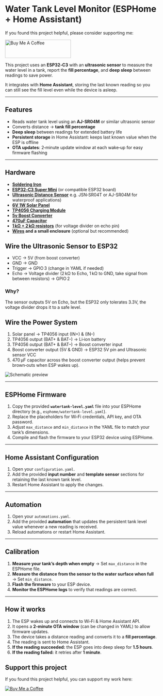 # Water Tank Level Monitor (ESPHome + Home Assistant)

If you found this project helpful, please consider supporting me:  

<a href="https://www.buymeacoffee.com/kanejarrats" target="_blank"><img src="https://cdn.buymeacoffee.com/buttons/v2/default-blue.png" alt="Buy Me A Coffee" style="height: 60px !important;width: 217px !important;" ></a>



This project uses an **ESP32‑C3** with an **ultrasonic sensor** to measure the water level in a tank, report the **fill percentage**, and **deep sleep** between readings to save power.  

It integrates with **Home Assistant**, storing the last known reading so you can still see the fill level even while the device is asleep.  

---

## Features
- Reads water tank level using an **AJ-SR04M** or similar ultrasonic sensor  
- Converts distance → **tank fill percentage**  
- **Deep sleep** between readings for extended battery life  
- **Persistent storage** in Home Assistant: keeps last known value when the ESP is offline  
- **OTA updates**: 2‑minute update window at each wake‑up for easy firmware flashing  

---

## Hardware
- **[Soldering Iron](https://s.click.aliexpress.com/e/_oFJoBJz)**
- **[ESP32‑C3 Super Mini](https://s.click.aliexpress.com/e/_opsH2Xv)** (or compatible ESP32 board)  
- **[Ultrasonic Distance Sensor](https://s.click.aliexpress.com/e/_oocTPPV)** e.g. JSN‑SR04T or AJ-SR04M for waterproof applications)
- **[6V 1W Solar Panel](https://s.click.aliexpress.com/e/_onX79Zh)**
- **[TP4056 Charging Module](https://s.click.aliexpress.com/e/_omYIa87)**
- **[5v Boost Converter](https://s.click.aliexpress.com/e/_oBvVHe7)**
- **[470μF Capacitor](https://s.click.aliexpress.com/e/_oE1Fw4j)**
- **[1 kΩ + 2 kΩ resistors](https://s.click.aliexpress.com/e/_oFfpK9d)** (for voltage divider on echo pin)
- **[Wires](https://s.click.aliexpress.com/e/_oD4px7l) and a small enclosure** (optional but recommended)


## Wire the Ultrasonic Sensor to ESP32
- VCC → 5V (from boost converter)
- GND → GND
- Trigger → GPIO 3 (change in YAML if needed)
- Echo → Voltage divider (2 kΩ to Echo, 1 kΩ to GND, take signal from between resistors) → GPIO 2

### Why?
The sensor outputs 5V on Echo, but the ESP32 only tolerates 3.3V, the voltage divider drops it to a safe level.

## Wire the Power System
1. Solar panel → TP4056 input (IN+) & (IN–)
2. TP4056 output (BAT+ & BAT–) → Li‑ion battery
3. TP4056 output (BAT+ & BAT–) → Boost converter input
4. Boost converter output (5V & GND) → ESP32 5V pin and Ultrasonic sensor VCC
5. 470 µF capacitor across the boost converter output (helps prevent brown‑outs when ESP wakes up).

![Schematic preview](docs/schematics.png)

---

## ESPHome Firmware
1. Copy the provided **`watertank-level.yaml`** file into your ESPHome directory (e.g., `esphome/watertank-level.yaml`).  
2. Replace the placeholders for Wi‑Fi credentials, API key, and OTA password.  
3. Adjust `max_distance` and `min_distance` in the YAML file to match your tank’s dimensions.  
4. Compile and flash the firmware to your ESP32 device using ESPHome.  

---

## Home Assistant Configuration
1. Open your `configuration.yaml`.  
2. Add the provided **input number** and **template sensor** sections for retaining the last known tank level.  
3. Restart Home Assistant to apply the changes.  

---

## Automation
1. Open your `automations.yaml`.  
2. Add the provided **automation** that updates the persistent tank level value whenever a new reading is received.  
3. Reload automations or restart Home Assistant.  

---

## Calibration
1. **Measure your tank’s depth when empty** → Set `max_distance` in the ESPHome file.  
2. **Measure the distance from the sensor to the water surface when full** → Set `min_distance`.  
3. **Flash the firmware** to your ESP device.  
4. **Monitor the ESPHome logs** to verify that readings are correct.  

---

## How it works
1. The ESP wakes up and connects to Wi‑Fi & Home Assistant API.  
2. It opens a **2‑minute OTA window** (can be changed in YAML) to allow firmware updates.  
3. The device takes a distance reading and converts it to a **fill percentage**.  
4. The reading is sent to Home Assistant.  
5. **If the reading succeeded:** the ESP goes into deep sleep for **1.5 hours**.  
6. **If the reading failed:** it retries after **1 minute**.

## Support this project
If you found this project helpful, you can support my work here:  

[![Buy Me a Coffee](https://img.shields.io/badge/Buy%20Me%20a%20Coffee-Donate-yellow?logo=buy-me-a-coffee)](https://buymeacoffee.com/kanejarrats)

